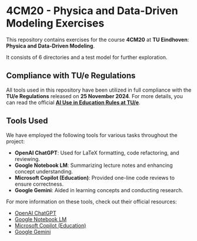 # 4CM20 - Physica and Data-Driven Modeling Exercises

This repository contains exercises for the course **4CM20** at **TU Eindhoven**: **Physica and Data-Driven Modeling**. 

It consists of 6 directories and a test model for further exploration.

## Compliance with TU/e Regulations

All tools used in this repository have been utilized in full compliance with the **TU/e Regulations** released on **25 November 2024**. For more details, you can read the official **[AI Use in Education Rules at TU/e](https://tuenl.sharepoint.com/sites/intranet-built-environment/SiteAssets/Forms/AllItems.aspx?id=%2Fsites%2Fintranet%2Dbuilt%2Denvironment%2FSiteAssets%2FSitePages%2FAI%2DUse%2Din%2DEducation%281%29%2FAI%2DRules%5FTUe%2Epdf&parent=%2Fsites%2Fintranet%2Dbuilt%2Denvironment%2FSiteAssets%2FSitePages%2FAI%2DUse%2Din%2DEducation%281%29)**.

## Tools Used

We have employed the following tools for various tasks throughout the project:

- **OpenAI ChatGPT**: Used for LaTeX formatting, code refactoring, and reviewing.
- **Google Notebook LM**: Summarizing lecture notes and enhancing concept understanding.
- **Microsoft Copilot (Education)**: Provided one-line code reviews to ensure correctness.
- **Google Gemini**: Aided in learning concepts and conducting research.

For more information on these tools, check out their official resources:
- [OpenAI ChatGPT](https://openai.com/chatgpt)
- [Google Notebook LM](https://developers.google.com/ai)
- [Microsoft Copilot (Education)](https://www.microsoft.com/en-us/education)
- [Google Gemini](https://www.google.com/search/about/)